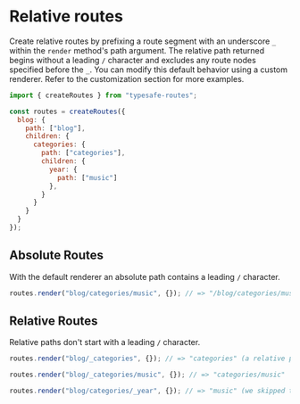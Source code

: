 # Relative routes

Create relative routes by prefixing a route segment with an underscore `_` within the `render` method's path argument. The relative path returned begins without a leading `/` character and excludes any route nodes specified before the `_`. You can modify this default behavior using a custom renderer. Refer to the customization section for more examples.

``` js
import { createRoutes } from "typesafe-routes";

const routes = createRoutes({
  blog: {
    path: ["blog"],
    children: {
      categories: {
        path: ["categories"],
        children: {
          year: {
            path: ["music"]
          },
        }
      }
    }
  }
});
```

<!-- tabs:start -->
## **Absolute Routes**

With the default renderer an absolute path contains a leading `/` character.

``` js
routes.render("blog/categories/music", {}); // => "/blog/categories/music"
```

## **Relative Routes**

Relative paths don't start with a leading `/` character. 

``` js
routes.render("blog/_categories", {}); // => "categories" (a relative path without the leading "/blog" path segment)

routes.render("blog/_categories/music", {}); // => "categories/music"

routes.render("blog/categories/_year", {}); // => "music" (we skipped two route nodes here)
```
<!-- tabs:end -->
